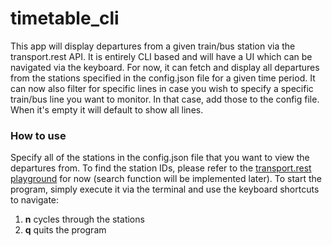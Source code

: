 # timetable_cli

This app will display departures from a given train/bus station via the transport.rest API. It is entirely CLI based and will
have a UI which can be navigated via the keyboard. For now, it can fetch and display all departures from the stations specified in
the config.json file for a given time period. It can now also filter for specific lines in case you wish to specify a specific train/bus line you want to monitor. In that case, add those to the config file. When it's empty it will default to show all lines.

### How to use

Specify all of the stations in the config.json file that you want to view the departures from. To find the station IDs, please refer to the [transport.rest playground](https://petstore.swagger.io/?url=https%3A%2F%2Fv6.bvg.transport.rest%2F.well-known%2Fservice-desc%0A#/default/get_locations) for now (search function will be implemented later). To start the program, simply execute it via the terminal and use the keyboard shortcuts to navigate:
1. **n** cycles through the stations
2. **q** quits the program
